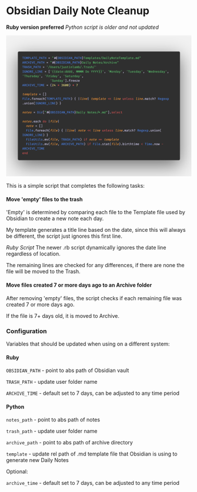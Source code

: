 # Obsidian Daily Note Cleanup
**Ruby version preferred**
_Python script is older and not updated_

![Code Sample](./daily_note_cleanup.png)

This is a simple script that completes the following tasks:
#### Move 'empty' files to the trash

'Empty' is determined by comparing each file to the Template file used by Obsidian to create a new note each day.

My template generates a title line based on the date, since this will always be different, the script just ignores this first line.

_Ruby Script_ The newer .rb script dynamically ignores the date line regardless of location.

The remaining lines are checked for any differences, if there are none the file will be moved to the Trash.

#### Move files created 7 or more days ago to an Archive folder

After removing 'empty' files, the script checks if each remaining file was created 7 or more days ago.

If the file is 7+ days old, it is moved to Archive.


### Configuration

Variables that should be updated when using on a different system:
#### Ruby
`OBSIDIAN_PATH` - point to abs path of Obsidian vault

`TRASH_PATH` - update user folder name

`ARCHIVE_TIME` - default set to 7 days, can be adjusted to any time period
#### Python

`notes_path` - point to abs path of notes

`trash_path` - update user folder name

`archive_path` - point to abs path of archive directory

`template` - update rel path of .md template file that Obsidian is using to generate new Daily Notes

Optional:

`archive_time` - default set to 7 days, can be adjusted to any time period
